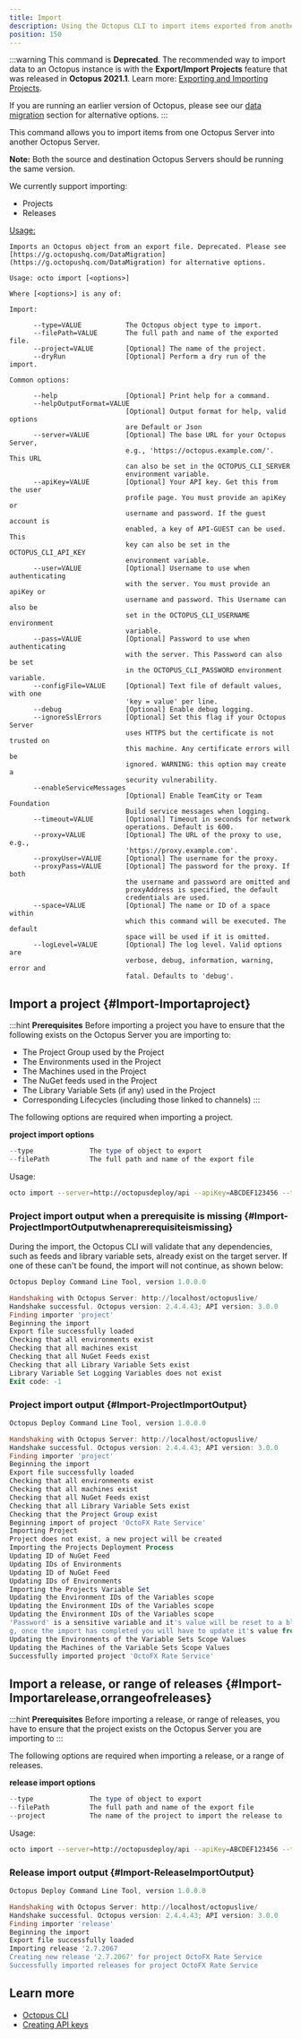 ```yaml
---
title: Import
description: Using the Octopus CLI to import items exported from another Octopus Server.
position: 150
---
```


:::warning
This command is **Deprecated**. The recommended way to import data to an Octopus instance is with the **Export/Import Projects** feature that was released in **Octopus 2021.1**. Learn more: [Exporting and Importing Projects](/docs/projects/export-import/index.md).

If you are running an earlier version of Octopus, please see our [data migration](docs/administration/data/data-migration.md) section for alternative options.
:::

This command allows you to import items from one Octopus Server into another Octopus Server.

**Note:** Both the source and destination Octopus Servers should be running the same version.

We currently support importing:

- Projects
- Releases

[Usage:](/docs/octopus-rest-api/octopus-cli/import.md)

```text
Imports an Octopus object from an export file. Deprecated. Please see [https://g.octopushq.com/DataMigration](https://g.octopushq.com/DataMigration) for alternative options.

Usage: octo import [<options>]

Where [<options>] is any of:

Import:

      --type=VALUE           The Octopus object type to import.
      --filePath=VALUE       The full path and name of the exported file.
      --project=VALUE        [Optional] The name of the project.
      --dryRun               [Optional] Perform a dry run of the import.

Common options:

      --help                 [Optional] Print help for a command.
      --helpOutputFormat=VALUE
                             [Optional] Output format for help, valid options
                             are Default or Json
      --server=VALUE         [Optional] The base URL for your Octopus Server,
                             e.g., 'https://octopus.example.com/'. This URL
                             can also be set in the OCTOPUS_CLI_SERVER
                             environment variable.
      --apiKey=VALUE         [Optional] Your API key. Get this from the user
                             profile page. You must provide an apiKey or
                             username and password. If the guest account is
                             enabled, a key of API-GUEST can be used. This
                             key can also be set in the OCTOPUS_CLI_API_KEY
                             environment variable.
      --user=VALUE           [Optional] Username to use when authenticating
                             with the server. You must provide an apiKey or
                             username and password. This Username can also be
                             set in the OCTOPUS_CLI_USERNAME environment
                             variable.
      --pass=VALUE           [Optional] Password to use when authenticating
                             with the server. This Password can also be set
                             in the OCTOPUS_CLI_PASSWORD environment variable.
      --configFile=VALUE     [Optional] Text file of default values, with one
                             'key = value' per line.
      --debug                [Optional] Enable debug logging.
      --ignoreSslErrors      [Optional] Set this flag if your Octopus Server
                             uses HTTPS but the certificate is not trusted on
                             this machine. Any certificate errors will be
                             ignored. WARNING: this option may create a
                             security vulnerability.
      --enableServiceMessages
                             [Optional] Enable TeamCity or Team Foundation
                             Build service messages when logging.
      --timeout=VALUE        [Optional] Timeout in seconds for network
                             operations. Default is 600.
      --proxy=VALUE          [Optional] The URL of the proxy to use, e.g.,
                             'https://proxy.example.com'.
      --proxyUser=VALUE      [Optional] The username for the proxy.
      --proxyPass=VALUE      [Optional] The password for the proxy. If both
                             the username and password are omitted and
                             proxyAddress is specified, the default
                             credentials are used.
      --space=VALUE          [Optional] The name or ID of a space within
                             which this command will be executed. The default
                             space will be used if it is omitted.
      --logLevel=VALUE       [Optional] The log level. Valid options are
                             verbose, debug, information, warning, error and
                             fatal. Defaults to 'debug'.
```

## Import a project {#Import-Importaproject}

:::hint
**Prerequisites**
Before importing a project you have to ensure that the following exists on the Octopus Server you are importing to:

- The Project Group used by the Project
- The Environments used in the Project
- The Machines used in the Project
- The NuGet feeds used in the Project
- The Library Variable Sets (if any) used in the Project
- Corresponding Lifecycles (including those linked to channels)
  :::

The following options are required when importing a project.

**project import options**

```powershell
--type				The type of object to export
--filePath			The full path and name of the export file
```

Usage:

```bash
octo import --server=http://octopusdeploy/api --apiKey=ABCDEF123456 --type=project --filePath=C:\path\to\export\file.json
```

### Project import output when a prerequisite is missing {#Import-ProjectImportOutputwhenaprerequisiteismissing}

During the import, the Octopus CLI will validate that any dependencies, such as feeds and library variable sets, already exist on the target server. If one of these can't be found, the import will not continue, as shown below:

```powershell
Octopus Deploy Command Line Tool, version 1.0.0.0

Handshaking with Octopus Server: http://localhost/octopuslive/
Handshake successful. Octopus version: 2.4.4.43; API version: 3.0.0
Finding importer 'project'
Beginning the import
Export file successfully loaded
Checking that all environments exist
Checking that all machines exist
Checking that all NuGet Feeds exist
Checking that all Library Variable Sets exist
Library Variable Set Logging Variables does not exist
Exit code: -1
```

### Project import output {#Import-ProjectImportOutput}

```powershell
Octopus Deploy Command Line Tool, version 1.0.0.0

Handshaking with Octopus Server: http://localhost/octopuslive/
Handshake successful. Octopus version: 2.4.4.43; API version: 3.0.0
Finding importer 'project'
Beginning the import
Export file successfully loaded
Checking that all environments exist
Checking that all machines exist
Checking that all NuGet Feeds exist
Checking that all Library Variable Sets exist
Checking that the Project Group exist
Beginning import of project 'OctoFX Rate Service'
Importing Project
Project does not exist, a new project will be created
Importing the Projects Deployment Process
Updating ID of NuGet Feed
Updating IDs of Environments
Updating ID of NuGet Feed
Updating IDs of Environments
Importing the Projects Variable Set
Updating the Environment IDs of the Variables scope
Updating the Environment IDs of the Variables scope
Updating the Environment IDs of the Variables scope
'Password' is a sensitive variable and it's value will be reset to a blank strin
g, once the import has completed you will have to update it's value from the UI
Updating the Environments of the Variable Sets Scope Values
Updating the Machines of the Variable Sets Scope Values
Successfully imported project 'OctoFX Rate Service'
```

## Import a release, or range of releases {#Import-Importarelease,orrangeofreleases}

:::hint
**Prerequisites**
Before importing a release, or range of releases, you have to ensure that the project exists on the Octopus Server you are importing to
:::

The following options are required when importing a release, or a range of releases.

**release import options**

```powershell
--type				The type of object to export
--filePath			The full path and name of the export file
--project			The name of the project to import the release to
```

Usage:

```bash
octo import --server=http://octopusdeploy/api --apiKey=ABCDEF123456 --type=release --project=projectname --filePath=C:\path\to\export\file.json
```

### Release import output {#Import-ReleaseImportOutput}

```powershell
Octopus Deploy Command Line Tool, version 1.0.0.0

Handshaking with Octopus Server: http://localhost/octopuslive/
Handshake successful. Octopus version: 2.4.4.43; API version: 3.0.0
Finding importer 'release'
Beginning the import
Export file successfully loaded
Importing release '2.7.2067
Creating new release '2.7.2067' for project OctoFX Rate Service
Successfully imported releases for project OctoFX Rate Service
```

## Learn more

- [Octopus CLI](/docs/octopus-rest-api/octopus-cli/index.md)
- [Creating API keys](/docs/octopus-rest-api/how-to-create-an-api-key.md)
